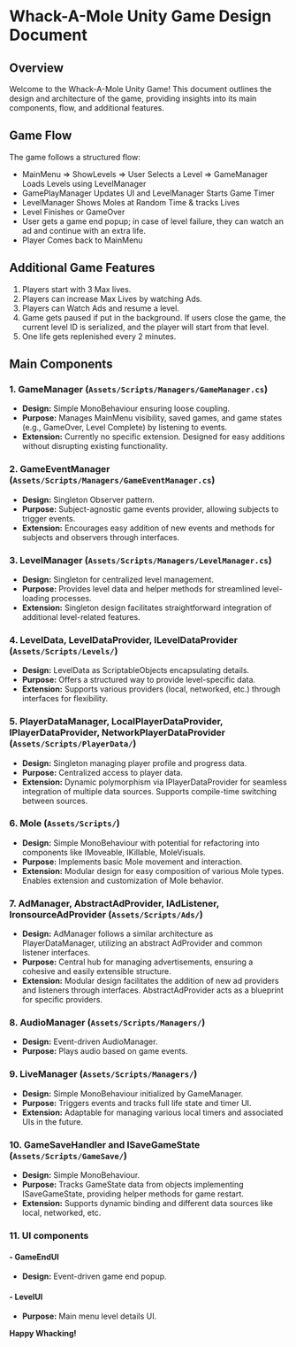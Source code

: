 # Whack-A-Mole Unity Game Design Document

## Overview

Welcome to the Whack-A-Mole Unity Game! This document outlines the design and architecture of the game, providing insights into its main components, flow, and additional features.

## Game Flow

The game follows a structured flow:

- MainMenu => ShowLevels => User Selects a Level => GameManager Loads Levels using LevelManager
- GamePlayManager Updates UI and LevelManager Starts Game Timer
- LevelManager Shows Moles at Random Time & tracks Lives
- Level Finishes or GameOver
- User gets a game end popup; in case of level failure, they can watch an ad and continue with an extra life.
- Player Comes back to MainMenu

## Additional Game Features

1. Players start with 3 Max lives.
2. Players can increase Max Lives by watching Ads.
3. Players can Watch Ads and resume a level.
4. Game gets paused if put in the background. If users close the game, the current level ID is serialized, and the player will start from that level.
5. One life gets replenished every 2 minutes.

## Main Components

### 1. GameManager (`Assets/Scripts/Managers/GameManager.cs`)

- **Design:** Simple MonoBehaviour ensuring loose coupling.
- **Purpose:** Manages MainMenu visibility, saved games, and game states (e.g., GameOver, Level Complete) by listening to events.
- **Extension:** Currently no specific extension. Designed for easy additions without disrupting existing functionality.

### 2. GameEventManager (`Assets/Scripts/Managers/GameEventManager.cs`)

- **Design:** Singleton Observer pattern.
- **Purpose:** Subject-agnostic game events provider, allowing subjects to trigger events.
- **Extension:** Encourages easy addition of new events and methods for subjects and observers through interfaces.

### 3. LevelManager (`Assets/Scripts/Managers/LevelManager.cs`)

- **Design:** Singleton for centralized level management.
- **Purpose:** Provides level data and helper methods for streamlined level-loading processes.
- **Extension:** Singleton design facilitates straightforward integration of additional level-related features.

### 4. LevelData, LevelDataProvider, ILevelDataProvider (`Assets/Scripts/Levels/`)

- **Design:** LevelData as ScriptableObjects encapsulating details.
- **Purpose:** Offers a structured way to provide level-specific data.
- **Extension:** Supports various providers (local, networked, etc.) through interfaces for flexibility.

### 5. PlayerDataManager, LocalPlayerDataProvider, IPlayerDataProvider, NetworkPlayerDataProvider (`Assets/Scripts/PlayerData/`)

- **Design:** Singleton managing player profile and progress data.
- **Purpose:** Centralized access to player data.
- **Extension:** Dynamic polymorphism via IPlayerDataProvider for seamless integration of multiple data sources. Supports compile-time switching between sources.

### 6. Mole (`Assets/Scripts/`)

- **Design:** Simple MonoBehaviour with potential for refactoring into components like IMoveable, IKillable, MoleVisuals.
- **Purpose:** Implements basic Mole movement and interaction.
- **Extension:** Modular design for easy composition of various Mole types. Enables extension and customization of Mole behavior.

### 7. AdManager, AbstractAdProvider, IAdListener, IronsourceAdProvider (`Assets/Scripts/Ads/`)

- **Design:** AdManager follows a similar architecture as PlayerDataManager, utilizing an abstract AdProvider and common listener interfaces.
- **Purpose:** Central hub for managing advertisements, ensuring a cohesive and easily extensible structure.
- **Extension:** Modular design facilitates the addition of new ad providers and listeners through interfaces. AbstractAdProvider acts as a blueprint for specific providers.

### 8. AudioManager (`Assets/Scripts/Managers/`)

- **Design:** Event-driven AudioManager.
- **Purpose:** Plays audio based on game events.

### 9. LiveManager (`Assets/Scripts/Managers/`)

- **Design:** Simple MonoBehaviour initialized by GameManager.
- **Purpose:** Triggers events and tracks full life state and timer UI.
- **Extension:** Adaptable for managing various local timers and associated UIs in the future.

### 10. GameSaveHandler and ISaveGameState (`Assets/Scripts/GameSave/`)

- **Design:** Simple MonoBehaviour.
- **Purpose:** Tracks GameState data from objects implementing ISaveGameState, providing helper methods for game restart.
- **Extension:** Supports dynamic binding and different data sources like local, networked, etc.

### 11. UI components

#### - GameEndUI

- **Design:** Event-driven game end popup.

#### - LevelUI

- **Purpose:** Main menu level details UI.



**Happy Whacking!**
